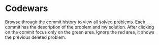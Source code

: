 # Codewars

Browse through the commit history to view all solved problems. Each commit has the description of the problem and my solution. After clicking on the commit focus only on the green area. Ignore the red area, it shows the previous deleted problem.
